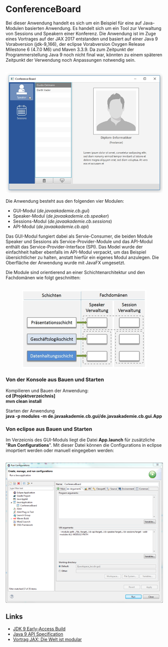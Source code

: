 # ConferenceBoard

Bei dieser Anwendung handelt es sich um ein Beispiel für eine auf Java-Modulen basierten Anwendung. Es handelt sich um ein Tool zur Verwaltung von Sessions und Speakern einer Konferenz. Die Anwendung ist im Zuge eines Vortrages auf der JAX 2017 entstanden und basiert auf einer Java 9 Vorabversion (jdk-9_166), der eclipse Vorabversion Oxygen Release Milestone 6 (4.7.0 M6) und Maven 3.3.9. Da zum Zeitpunkt der Programmerstellung Java 9 noch nicht final war, könnten zu einem späteren Zeitpunkt der Verwendung noch Anpassungen notwendig sein.
<p align="center"><br/>
  <img src="https://github.com/javaakademie/ConferenceBoard/blob/master/preview.png" border="0">
</p>

Die Anwendung besteht aus den folgenden vier Modulen:
- GUI-Modul (*de.javaakademie.cb.gui*)
- Speaker-Modul (*de.javaakademie.cb.speaker*)
- Sessions-Modul (*de.javaakademie.cb.sessions*) 
- API-Modul (*de.javaakademie.cb.api*)

Das GUI-Modul fungiert dabei als Servie-Consumer, die beiden Module Speaker und Sessions als Service-Provider-Module und das API-Modul enthält das Service-Provider-Interface (SPI). Das Model wurde der einfachheit halber ebenfalls im API-Modul verpackt, um das Beispiel übersichtlicher zu halten, anstatt hierfür ein eigenes Modul anzulegen. Die Oberfläche der Anwendung wurde mit JavaFX umgesetzt.

Die Module sind orientierend an einer Schichtenarchitektur und den Fachdomänen wie folgt geschnitten:

<p align="center"><br/>
  <img src="https://github.com/javaakademie/ConferenceBoard/blob/master/loesungsansatz.png" border="0">
</p>


###  Von der Konsole aus Bauen und Starten ### 

Kompilieren und Bauen der Anwendung:<br/>
**cd [Projektverzeichnis]**<br/>
**mvn clean install**

Starten der Anwendung<br/>
**java -p modules -m de.javaakademie.cb.gui/de.javaakademie.cb.gui.App**


###  Von eclipse aus Bauen und Starten ### 

Im Verzeicnis des GUI-Moduls liegt die Datei **App.launch** für zusätzliche "**Run Configurations**".
Mit dieser Datei können die Configurations in eclipse imoprtiert werden oder manuell eingegeben werden:

<p align="center"><br/>
  <img src="https://github.com/javaakademie/ConferenceBoard/blob/master/runConfigurations.png" border="0">
</p>


## Links ##

* [JDK 9 Early-Access Build](https://jdk.java.net/9/)
* [Java 9 API Specification](http://download.java.net/java/jdk9/docs/api/overview-summary.html)
* [Vortrag JAX: Die Welt ist modular](https://jax.de/session/die-welt-ist-modular/)

